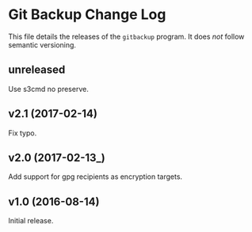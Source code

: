 # Git Backup Change Log

This file details the releases of the `gitbackup` program. It does _not_
follow semantic versioning.

## unreleased

Use s3cmd no preserve.

## v2.1 (2017-02-14)

Fix typo.

## v2.0 (2017-02-13_)

Add support for gpg recipients as encryption targets.

## v1.0 (2016-08-14)

Initial release.
